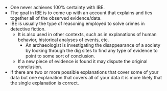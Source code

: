 - One never achieves 100% certainty with IBE.
- The goal in IBE is to come up with an account that explains and ties together all of the observed evidence/data.
- IBE is usually the type of reasoning employed to solve crimes in detective fiction.
	- It is also used in other contexts, such as in explanations of human behavior, historical analyses of events, etc.
		- An archaeologist is investigating the disappearance of a society by looking through the dig sites to find any type of evidence to point to some sort of conclusion.
	- If a new piece of evidence is found it may dispute the original conclusion.
- If there are two or more possible explanations that cover some of your data but one explanation that covers all of your data it is more likely that the single explanation is correct.